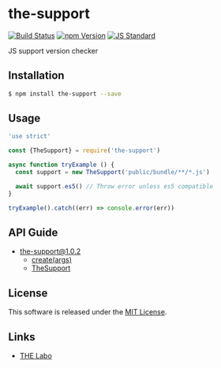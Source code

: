 the-support
==========

<!---
This file is generated by ape-tmpl. Do not update manually.
--->

<!-- Badge Start -->
<a name="badges"></a>

[![Build Status][bd_travis_shield_url]][bd_travis_url]
[![npm Version][bd_npm_shield_url]][bd_npm_url]
[![JS Standard][bd_standard_shield_url]][bd_standard_url]

[bd_repo_url]: https://github.com/the-labo/the-support
[bd_travis_url]: http://travis-ci.org/the-labo/the-support
[bd_travis_shield_url]: http://img.shields.io/travis/the-labo/the-support.svg?style=flat
[bd_travis_com_url]: http://travis-ci.com/the-labo/the-support
[bd_travis_com_shield_url]: https://api.travis-ci.com/the-labo/the-support.svg?token=
[bd_license_url]: https://github.com/the-labo/the-support/blob/master/LICENSE
[bd_codeclimate_url]: http://codeclimate.com/github/the-labo/the-support
[bd_codeclimate_shield_url]: http://img.shields.io/codeclimate/github/the-labo/the-support.svg?style=flat
[bd_codeclimate_coverage_shield_url]: http://img.shields.io/codeclimate/coverage/github/the-labo/the-support.svg?style=flat
[bd_gemnasium_url]: https://gemnasium.com/the-labo/the-support
[bd_gemnasium_shield_url]: https://gemnasium.com/the-labo/the-support.svg
[bd_npm_url]: http://www.npmjs.org/package/the-support
[bd_npm_shield_url]: http://img.shields.io/npm/v/the-support.svg?style=flat
[bd_standard_url]: http://standardjs.com/
[bd_standard_shield_url]: https://img.shields.io/badge/code%20style-standard-brightgreen.svg

<!-- Badge End -->


<!-- Description Start -->
<a name="description"></a>

JS support version checker

<!-- Description End -->


<!-- Overview Start -->
<a name="overview"></a>



<!-- Overview End -->


<!-- Sections Start -->
<a name="sections"></a>

<!-- Section from "doc/guides/01.Installation.md.hbs" Start -->

<a name="section-doc-guides-01-installation-md"></a>

Installation
-----

```bash
$ npm install the-support --save
```


<!-- Section from "doc/guides/01.Installation.md.hbs" End -->

<!-- Section from "doc/guides/02.Usage.md.hbs" Start -->

<a name="section-doc-guides-02-usage-md"></a>

Usage
---------

```javascript
'use strict'

const {TheSupport} = require('the-support')

async function tryExample () {
  const support = new TheSupport('public/bundle/**/*.js')

  await support.es5() // Throw error unless es5 compatible
}

tryExample().catch((err) => console.error(err))

```


<!-- Section from "doc/guides/02.Usage.md.hbs" End -->

<!-- Section from "doc/guides/10.API Guide.md.hbs" Start -->

<a name="section-doc-guides-10-a-p-i-guide-md"></a>

API Guide
-----

+ [the-support@1.0.2](./doc/api/api.md)
  + [create(args)](./doc/api/api.md#the-support-function-create)
  + [TheSupport](./doc/api/api.md#the-support-class)


<!-- Section from "doc/guides/10.API Guide.md.hbs" End -->


<!-- Sections Start -->


<!-- LICENSE Start -->
<a name="license"></a>

License
-------
This software is released under the [MIT License](https://github.com/the-labo/the-support/blob/master/LICENSE).

<!-- LICENSE End -->


<!-- Links Start -->
<a name="links"></a>

Links
------

+ [THE Labo][t_h_e_labo_url]

[t_h_e_labo_url]: https://github.com/the-labo

<!-- Links End -->
